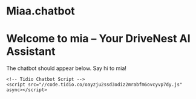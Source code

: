 # Miaa.chatbot
<!DOCTYPE html>
<html lang="en">
<head>
    <meta charset="UTF-8">
    <meta name="viewport" content="width=device-width, initial-scale=1.0">
    <title>mia – DriveNest AI Assistant</title>
</head>
<body>
    <h1>Welcome to mia – Your DriveNest AI Assistant</h1>
    <p>The chatbot should appear below. Say hi to mia!</p>

    <!-- Tidio Chatbot Script -->
    <script src="//code.tidio.co/oayzju2ssd3odiz2mrabfm6ovcyvp7dy.js" async></script>
</body>
</html>

